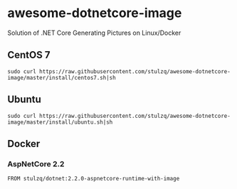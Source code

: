 # awesome-dotnetcore-image
Solution of .NET Core Generating Pictures on Linux/Docker

## CentOS 7

````shell
sudo curl https://raw.githubusercontent.com/stulzq/awesome-dotnetcore-image/master/install/centos7.sh|sh
````

## Ubuntu

````shell
sudo curl https://raw.githubusercontent.com/stulzq/awesome-dotnetcore-image/master/install/ubuntu.sh|sh
````

## Docker

### AspNetCore 2.2

````shell
FROM stulzq/dotnet:2.2.0-aspnetcore-runtime-with-image
````
